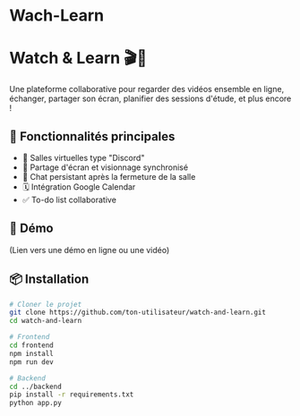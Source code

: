 # Wach-Learn
# Watch & Learn 🎬🧠

Une plateforme collaborative pour regarder des vidéos ensemble en ligne, échanger, partager son écran, planifier des sessions d'étude, et plus encore !

## 🔧 Fonctionnalités principales
- 👥 Salles virtuelles type "Discord"
- 🎥 Partage d'écran et visionnage synchronisé
- 💬 Chat persistant après la fermeture de la salle
- 🗓️ Intégration Google Calendar
- ✅ To-do list collaborative

## 🚀 Démo
(Lien vers une démo en ligne ou une vidéo)

## 📦 Installation

```bash
# Cloner le projet
git clone https://github.com/ton-utilisateur/watch-and-learn.git
cd watch-and-learn

# Frontend
cd frontend
npm install
npm run dev

# Backend
cd ../backend
pip install -r requirements.txt
python app.py
